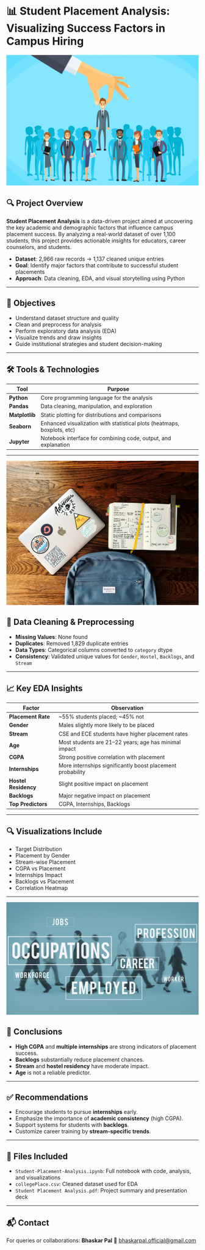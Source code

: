 # 📊 Student Placement Analysis: Visualizing Success Factors in Campus Hiring

![image1](image1.png)

## 🔍 Project Overview

**Student Placement Analysis** is a data-driven project aimed at uncovering the key academic and demographic factors that influence campus placement success. By analyzing a real-world dataset of over 1,100 students, this project provides actionable insights for educators, career counselors, and students.

* **Dataset**: 2,966 raw records → 1,137 cleaned unique entries
* **Goal**: Identify major factors that contribute to successful student placements
* **Approach**: Data cleaning, EDA, and visual storytelling using Python

---

## 🌟 Objectives

* Understand dataset structure and quality
* Clean and preprocess for analysis
* Perform exploratory data analysis (EDA)
* Visualize trends and draw insights
* Guide institutional strategies and student decision-making

---

## 🛠️ Tools & Technologies

| Tool           | Purpose                                                                 |
| -------------- | ----------------------------------------------------------------------- |
| **Python**     | Core programming language for the analysis                              |
| **Pandas**     | Data cleaning, manipulation, and exploration                            |
| **Matplotlib** | Static plotting for distributions and comparisons                       |
| **Seaborn**    | Enhanced visualization with statistical plots (heatmaps, boxplots, etc) |
| **Jupyter**    | Notebook interface for combining code, output, and explanation          |

---

![image2](https://github.com/bhaskarpal1707/Student-Placement-Analysis/blob/main/Image2.jpg?raw=true)

## 🧹 Data Cleaning & Preprocessing

* **Missing Values**: None found
* **Duplicates**: Removed 1,829 duplicate entries
* **Data Types**: Categorical columns converted to `category` dtype
* **Consistency**: Validated unique values for `Gender`, `Hostel`, `Backlogs`, and `Stream`

---

## 📈 Key EDA Insights

| Factor               | Observation                                                |
| -------------------- | ---------------------------------------------------------- |
| **Placement Rate**   | \~55% students placed; \~45% not                           |
| **Gender**           | Males slightly more likely to be placed                    |
| **Stream**           | CSE and ECE students have higher placement rates           |
| **Age**              | Most students are 21–22 years; age has minimal impact      |
| **CGPA**             | Strong positive correlation with placement                 |
| **Internships**      | More internships significantly boost placement probability |
| **Hostel Residency** | Slight positive impact on placement                        |
| **Backlogs**         | Major negative impact on placement                         |
| **Top Predictors**   | CGPA, Internships, Backlogs                                |

---

## 🔍 Visualizations Include

* Target Distribution
* Placement by Gender
* Stream-wise Placement
* CGPA vs Placement
* Internships Impact
* Backlogs vs Placement
* Correlation Heatmap

---
![image3](https://github.com/bhaskarpal1707/Student-Placement-Analysis/blob/main/Image3.jpg?raw=true)

## 📌 Conclusions

* **High CGPA** and **multiple internships** are strong indicators of placement success.
* **Backlogs** substantially reduce placement chances.
* **Stream** and **hostel residency** have moderate impact.
* **Age** is not a reliable predictor.

---

## ✅ Recommendations

* Encourage students to pursue **internships** early.
* Emphasize the importance of **academic consistency** (high CGPA).
* Support systems for students with **backlogs**.
* Customize career training by **stream-specific trends**.

---

## 📁 Files Included

* `Student-Placement-Analysis.ipynb`: Full notebook with code, analysis, and visualizations
* `collegePlace.csv`: Cleaned dataset used for EDA
* `Student Placement Analysis.pdf`: Project summary and presentation deck

---

## 📬 Contact

For queries or collaborations:
**Bhaskar Pal**
📧 [bhaskarpal.official@gmail.com](mailto:bhaskarpal.official@gmail.com)
